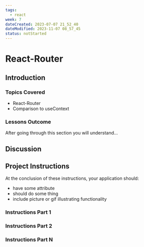 ```yaml
---
tags:
  - react
week: 7
dateCreated: 2023-07-07 21_52_40
dateModified: 2023-11-07 08_57_45
status: notStarted
---
```


# React-Router

## Introduction

### Topics Covered

- React-Router
- Comparison to useContext

### Lessons Outcome

After going through this section you will understand…

## Discussion

## Project Instructions

At the conclusion of these instructions, your application should:

- have some attribute
- should do some thing
- include picture or gif illustrating functionality

### Instructions Part 1

### Instructions Part 2

### Instructions Part N
